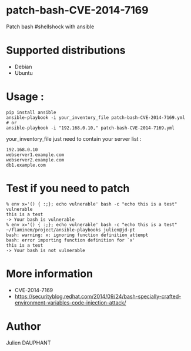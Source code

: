 patch-bash-CVE-2014-7169
===========================

Patch bash #shellshock with ansible 

# Supported distributions
- Debian
- Ubuntu

# Usage :
    pip install ansible
    ansible-playbook -i your_inventory_file patch-bash-CVE-2014-7169.yml
    # or
    ansible-playbook -i "192.168.0.10," patch-bash-CVE-2014-7169.yml

your_inventory_file just need to contain your server list :
```
192.168.0.10
webserver1.example.com
webserver2.example.com
db1.example.com
```

# Test if you need to patch
```
% env x='() { :;}; echo vulnerable' bash -c "echo this is a test"
vulnerable
this is a test
-> Your bash is vulnerable
% env x='() { :;}; echo vulnerable' bash -c "echo this is a test"                                                   ~/flaminem/project/ansible-playbooks julien@jd-pt
bash: warning: x: ignoring function definition attempt
bash: error importing function definition for `x'
this is a test
-> Your bash is not vulnerable
```

# More information
- CVE-2014-7169
- https://securityblog.redhat.com/2014/09/24/bash-specially-crafted-environment-variables-code-injection-attack/

# Author
Julien DAUPHANT
